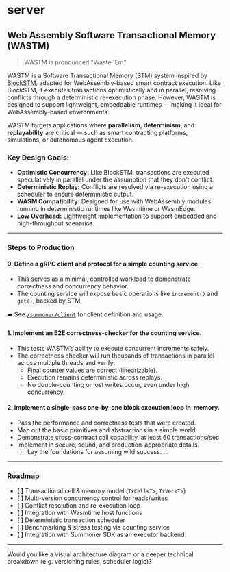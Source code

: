 # server  
## Web Assembly Software Transactional Memory (WASTM)  
> WASTM is pronounced "Waste 'Em"

WASTM is a Software Transactional Memory (STM) system inspired by [BlockSTM](https://arxiv.org/abs/2203.06871), adapted for WebAssembly-based smart contract execution. Like BlockSTM, it executes transactions optimistically and in parallel, resolving conflicts through a deterministic re-execution phase. However, WASTM is designed to support lightweight, embeddable runtimes — making it ideal for WebAssembly-based environments.

WASTM targets applications where **parallelism**, **determinism**, and **replayability** are critical — such as smart contracting platforms, simulations, or autonomous agent execution.

### Key Design Goals:
- **Optimistic Concurrency:** Like BlockSTM, transactions are executed speculatively in parallel under the assumption that they don't conflict.
- **Deterministic Replay:** Conflicts are resolved via re-execution using a scheduler to ensure deterministic output.
- **WASM Compatibility:** Designed for use with WebAssembly modules running in deterministic runtimes like Wasmtime or WasmEdge.
- **Low Overhead:** Lightweight implementation to support embedded and high-throughput scenarios.

---

### Steps to Production

#### 0. Define a gRPC client and protocol for a simple counting service.  
- This serves as a minimal, controlled workload to demonstrate correctness and concurrency behavior.
- The counting service will expose basic operations like `increment()` and `get()`, backed by STM.

➡️ See [`/summoner/client`](../client/) for client definition and usage.

#### 1. Implement an E2E correctness-checker for the counting service.  
- This tests WASTM’s ability to execute concurrent increments safely.
- The correctness checker will run thousands of transactions in parallel across multiple threads and verify:
  - Final counter values are correct (linearizable).
  - Execution remains deterministic across replays.
  - No double-counting or lost writes occur, even under high concurrency.

#### 2. Implement a single-pass one-by-one block execution loop in-memory.
- Pass the performance and correctness tests that were created.
- Map out the basic primitives and abstractions in a simple world.
- Demonstrate cross-contract call capability, at least 60 transactions/sec.
- Implement in secure, sound, and production-appropriate details.
  - Lay the foundations for assuming wild success.
...

---

### Roadmap
- **[ ]** Transactional cell & memory model (`TxCell<T>`, `TxVec<T>`)
- **[ ]** Multi-version concurrency control for reads/writes
- **[ ]** Conflict resolution and re-execution loop
- **[ ]** Integration with Wasmtime host functions
- **[ ]** Deterministic transaction scheduler
- **[ ]** Benchmarking & stress testing via counting service
- **[ ]** Integration with Summoner SDK as an executor backend

---

Would you like a visual architecture diagram or a deeper technical breakdown (e.g. versioning rules, scheduler logic)?